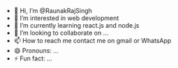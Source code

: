 - 👋 Hi, I’m @RaunakRajSingh
- 👀 I’m interested in web development 
- 🌱 I’m currently learning react.js and node.js
- 💞️ I’m looking to collaborate on ...
- 📫 How to reach me contact me on gmail or WhatsApp 
- 😄 Pronouns: ...
- ⚡ Fun fact: ...

<!---
RaunakRajSingh/RaunakRajSingh is a ✨ special ✨ repository because its `README.md` (this file) appears on your GitHub profile.
You can click the Preview link to take a look at your changes.
--->
